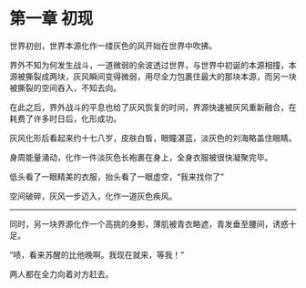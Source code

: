 # 第一章 初现

世界初创，世界本源化作一缕灰色的风开始在世界中吹拂。

界外不知为何发生战斗，一道微弱的余波透过世界，与世界中初诞的本源相撞，本源被撕裂成两块，灰风瞬间变得微弱，用尽全力包裹住最大的那块本源，而另一块被撕裂的空间吞入，不知去向。

在此之后，界外战斗的平息也给了灰风恢复的时间，界源快速被灰风重新融合，在耗费了许多时日后，化形成功。

灰风化形后看起来约十七八岁，皮肤白皙，眼瞳湛蓝，淡灰色的刘海略盖住眼睛。

身周能量涌动，化作一件淡灰色长袍裹在身上，全身衣服被很快凝聚完毕。

低头看了一眼精美的衣服，抬头看了一眼虚空，“我来找你了”

空间破碎，灰风一步迈入，化作一道灰色疾风。

------

同时，另一块界源化作一个高挑的身影，薄肌被青衣略遮，青发垂至腰间，诱惑十足。

“啧，看来苏醒的比他晚啊。我现在就来，等我！”

两人都在全力向着对方赶去。
